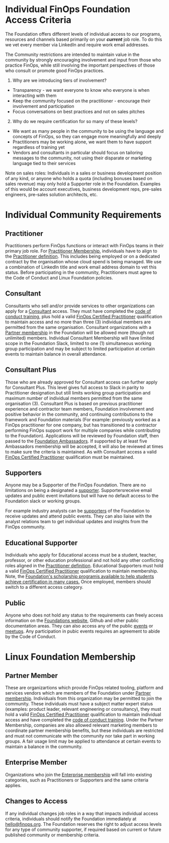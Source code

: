 # **Individual FinOps Foundation Access Criteria**

The Foundation offers different levels of individual access to our programs, resources and channels based primarily on your _**current**_ job role. To do this we vet every member via LinkedIn and require work email addresses.

The Community restrictions are intended to maintain value in the community by strongly encouraging involvement and input from those who practice FinOps, while still involving the important perspectives of those who consult or promote good FinOps practices.

1. Why are we introducing tiers of involvement?

- Transparency - we want everyone to know who everyone is when interacting with them
- Keep the community focused on the practitioner - encourage their involvement and participation
- Focus conversations on best practices and not on sales pitches

2. Why do we require certification for so many of these levels?

- We want as many people in the community to be using the language and concepts of FinOps, so they can engage more meaningfully and deeply
- Practitioners may be working alone, we want them to have support regardless of training yet
- Vendors and consultants in particular should focus on tailoring messages to the community, not using their disparate or marketing language tied to their services

Note on sales roles: Individuals in a sales or business development position of any kind, or anyone who holds a quota (including bonuses based on sales revenue) may only hold a Supporter role in the Foundation. Examples of this would be account executives, business development reps, pre-sales engineers, pre-sales solution architects, etc.

# Individual Community Requirements

## Practitioner

Practitioners perform FinOps functions or interact with FinOps teams in their primary job role. For [Practitioner Membership](https://www.finops.org/membership/practitioner/), individuals have to align to the [Practitioner definition](https://github.com/finopsfoundation/foundation/blob/master/practitioner_definition.md). This includes being employed or on a dedicated contract by the organisation whose cloud spend is being managed. We use a combination of LinkedIn title and work email address domain to vet this status. Before participating in the community, Practitioners must agree to the Code of Conduct and Linux Foundation policies.

## Consultant

Consultants who sell and/or provide services to other organizations can apply for a [Consultant](https://www.finops.org/membership/consultants/) access. They must have completed the [code of conduct training](https://learn.finops.org/finops-code-of-conduct), plus hold a valid [FinOps Certified Practitioner](https://learn.finops.org/) qualification to maintain access and no more than three (3) individual members are permitted from the same organisation. Consultant organizations with a [Partner membership](https://www.finops.org/membership/vendor/) in the Foundation will be allowed more (though not unlimited) members. Individual Consultant Membership will have limited scope in the Foundation Slack, limited to one (1) simultaneous working group participation and may be subject to limited participation at certain events to maintain balance in overall attendance.

## Consultant Plus

Those who are already approved for Consultant access can further apply for Consultant Plus. This level gives full access to Slack in parity to Practitioner designation.but still limits working group participation and maximum number of individual members permitted from the same organisation (3). Consultant Plus is based on previous practitioner experience and contractor team members, Foundation involvement and positive behavior in the community, and continuing contributions to the framework and Foundation materials (For example: previously worked as a FinOps practitioner for one company, but has transitioned to a contractor performing FinOps support work for multiple companies while contributing to the Foundation). Applications will be reviewed by Foundation staff, then passed to the [Foundation Ambassadors](https://www.finops.org/ambassadors/). If supported by at least five Ambassadors membership will be accepted, it will also be reviewed at times to make sure the criteria is maintained. As with Consultant access a valid [FinOps Certified Practitioner](https://learn.finops.org/) qualification must be maintained.

## Supporters

Anyone may be a Supporter of the FinOps Foundation. There are no limitations on being a designated a [supporter](https://www.finops.org/membership/supporter/). Supportersreceive email updates and public event invitations but will have no default access to the Foundation slack or working groups.

 For example industry analysts can be [supporters](https://www.finops.org/membership/supporter/) of the Foundation to receive updates and attend public events. They can also liaise with the analyst relations team to get individual updates and insights from the FinOps community.

## Educational Supporter

Individuals who apply for Educational access must be a student, teacher, professor, or other education professional and not hold any other conflicting roles aligned in the [Practitioner definition](https://github.com/finopsfoundation/foundation/blob/master/practitioner_definition.md). Educational Supporters must hold a valid [FinOps Certified Practitioner](https://learn.finops.org/) qualification to maintain membership. Note, the [Foundation's scholarship program](https://learn.finops.org/finops-foundation-scholarship-program/1212336/scorm/kmv1bysbj0rk)[is available to help students achieve certification in many cases.](https://learn.finops.org/finops-foundation-scholarship-program/1212336/scorm/kmv1bysbj0rk) Once employed, members should switch to a different access category.

## Public

Anyone who does not hold any status to the requirements can freely access information on the [Foundations website](https://www.finops.org/), Github and other public documentation areas. They can also access any of the public [events](https://www.finops.org/community/events/) or [meetups](https://events.finops.org/). Any participation in pubic events requires an agreement to abide by the Code of Conduct.

# Linux Foundation Membership

## Partner Member

These are organizartions which provide FinOps related tooling, platform and services vendors which are members of the Foundation under [Partner membership](https://www.finops.org/membership/vendor/). Individuals from this organization may be permitted to join the community. These individuals must have a subject matter expert status (examples: product leader, relevant engineering or consultancy), they must hold a valid [FinOps Certified Practitioner](https://learn.finops.org/) qualification to maintain individual access and have completed the [code of conduct training](https://learn.finops.org/finops-code-of-conduct). Under the Partner Membership, companies are also allowed relevant marketing members to coordinate partner membership benefits, but these individuals are restricted and must not communicate with the community nor take part in working groups. A fair usage limit may be applied to attendance at certain events to maintain a balance in the community.

## Enterprise Member

Organizations who join the [Enterprise membership](https://www.finops.org/membership/enterprise/) will fall into existing categories, such as Practitioners or Supporters and the same criteria applies.

## Changes to Access

If any individual changes job roles in a way that impacts individual access criteria, individuals should notify the Foundation immediately at [hello@finops.org](mailto:hello@finops.org). The Foundation reserves the right to adjust access levels for any type of community supporter, if required based on current or future published community or membership criteria.
